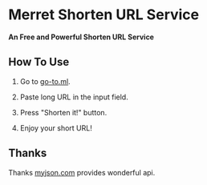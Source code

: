 # Merret Shorten URL Service

**An Free and Powerful Shorten URL Service**

## How To Use

1. Go to [go-to.ml](https://go-to.ml/console).

2. Paste long URL in the input field.

3. Press "Shorten it!" button.

4. Enjoy your short URL!

## Thanks

Thanks [myjson.com](https://myjson.com) provides wonderful api.
